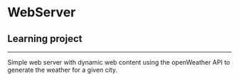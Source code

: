 # WebServer

## Learning project

---

Simple web server with dynamic web content using the openWeather API to generate the weather for a given city.
